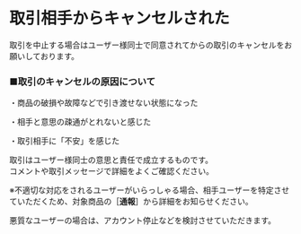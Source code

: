 # 取引相手からキャンセルされた

取引を中止する場合はユーザー様同士で同意されてからの取引のキャンセルをお願いしております。  

### ■取引のキャンセルの原因について

・商品の破損や故障などで引き渡せない状態になった

・相手と意思の疎通がとれないと感じた

・取引相手に「不安」を感じた

取引はユーザー様同士の意思と責任で成立するものです。  
コメントや取引メッセージで詳細をよくご確認ください。  

※不適切な対応をされるユーザーがいらっしゃる場合、相手ユーザーを特定させていただくため、対象商品の［**通報**］から詳細をお知らせください。  

悪質なユーザーの場合は、アカウント停止などを検討させていただきます。  